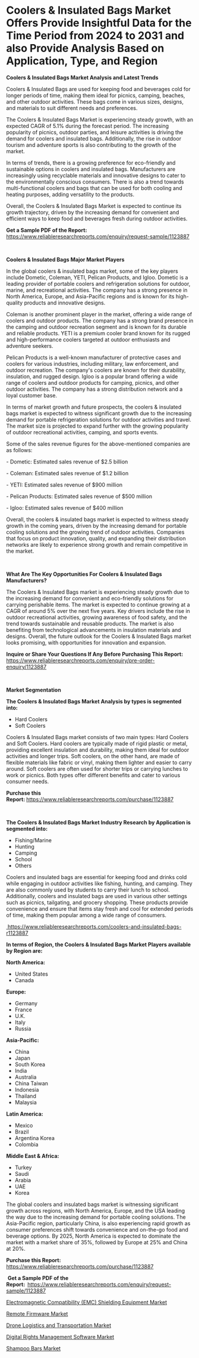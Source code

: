 <p><h1>Coolers & Insulated Bags Market Offers Provide Insightful Data for the Time Period from 2024 to 2031 and also Provide Analysis Based on Application, Type, and Region</h1></p><p><strong>Coolers & Insulated Bags Market Analysis and Latest Trends</strong></p>
<p><p>Coolers & Insulated Bags are used for keeping food and beverages cold for longer periods of time, making them ideal for picnics, camping, beaches, and other outdoor activities. These bags come in various sizes, designs, and materials to suit different needs and preferences.</p><p>The Coolers & Insulated Bags Market is experiencing steady growth, with an expected CAGR of 5.1% during the forecast period. The increasing popularity of picnics, outdoor parties, and leisure activities is driving the demand for coolers and insulated bags. Additionally, the rise in outdoor tourism and adventure sports is also contributing to the growth of the market.</p><p>In terms of trends, there is a growing preference for eco-friendly and sustainable options in coolers and insulated bags. Manufacturers are increasingly using recyclable materials and innovative designs to cater to the environmentally conscious consumers. There is also a trend towards multi-functional coolers and bags that can be used for both cooling and heating purposes, adding versatility to the products.</p><p>Overall, the Coolers & Insulated Bags Market is expected to continue its growth trajectory, driven by the increasing demand for convenient and efficient ways to keep food and beverages fresh during outdoor activities.</p></p>
<p><strong>Get a Sample PDF of the Report:&nbsp;</strong> <a href="https://www.reliableresearchreports.com/enquiry/request-sample/1123887">https://www.reliableresearchreports.com/enquiry/request-sample/1123887</a></p>
<p>&nbsp;</p>
<p><strong>Coolers & Insulated Bags Major Market Players</strong></p>
<p><p>In the global coolers & insulated bags market, some of the key players include Dometic, Coleman, YETI, Pelican Products, and Igloo. Dometic is a leading provider of portable coolers and refrigeration solutions for outdoor, marine, and recreational activities. The company has a strong presence in North America, Europe, and Asia-Pacific regions and is known for its high-quality products and innovative designs.</p><p>Coleman is another prominent player in the market, offering a wide range of coolers and outdoor products. The company has a strong brand presence in the camping and outdoor recreation segment and is known for its durable and reliable products. YETI is a premium cooler brand known for its rugged and high-performance coolers targeted at outdoor enthusiasts and adventure seekers.</p><p>Pelican Products is a well-known manufacturer of protective cases and coolers for various industries, including military, law enforcement, and outdoor recreation. The company's coolers are known for their durability, insulation, and rugged design. Igloo is a popular brand offering a wide range of coolers and outdoor products for camping, picnics, and other outdoor activities. The company has a strong distribution network and a loyal customer base.</p><p>In terms of market growth and future prospects, the coolers & insulated bags market is expected to witness significant growth due to the increasing demand for portable refrigeration solutions for outdoor activities and travel. The market size is projected to expand further with the growing popularity of outdoor recreational activities, camping, and sports events.</p><p>Some of the sales revenue figures for the above-mentioned companies are as follows:</p><p>- Dometic: Estimated sales revenue of $2.5 billion</p><p>- Coleman: Estimated sales revenue of $1.2 billion</p><p>- YETI: Estimated sales revenue of $900 million</p><p>- Pelican Products: Estimated sales revenue of $500 million</p><p>- Igloo: Estimated sales revenue of $400 million</p><p>Overall, the coolers & insulated bags market is expected to witness steady growth in the coming years, driven by the increasing demand for portable cooling solutions and the growing trend of outdoor activities. Companies that focus on product innovation, quality, and expanding their distribution networks are likely to experience strong growth and remain competitive in the market.</p></p>
<p>&nbsp;</p>
<p><strong>What Are The Key Opportunities For Coolers & Insulated Bags Manufacturers?</strong></p>
<p><p>The Coolers & Insulated Bags market is experiencing steady growth due to the increasing demand for convenient and eco-friendly solutions for carrying perishable items. The market is expected to continue growing at a CAGR of around 5% over the next five years. Key drivers include the rise in outdoor recreational activities, growing awareness of food safety, and the trend towards sustainable and reusable products. The market is also benefiting from technological advancements in insulation materials and designs. Overall, the future outlook for the Coolers & Insulated Bags market looks promising, with opportunities for innovation and expansion.</p></p>
<p><strong>Inquire or Share Your Questions If Any Before Purchasing This Report:</strong> <a href="https://www.reliableresearchreports.com/enquiry/pre-order-enquiry/1123887">https://www.reliableresearchreports.com/enquiry/pre-order-enquiry/1123887</a></p>
<p>&nbsp;</p>
<p><strong>Market Segmentation</strong></p>
<p><strong>The Coolers & Insulated Bags Market Analysis by types is segmented into:</strong></p>
<p><ul><li>Hard Coolers</li><li>Soft Coolers</li></ul></p>
<p><p>Coolers & Insulated Bags market consists of two main types: Hard Coolers and Soft Coolers. Hard coolers are typically made of rigid plastic or metal, providing excellent insulation and durability, making them ideal for outdoor activities and longer trips. Soft coolers, on the other hand, are made of flexible materials like fabric or vinyl, making them lighter and easier to carry around. Soft coolers are often used for shorter trips or carrying lunches to work or picnics. Both types offer different benefits and cater to various consumer needs.</p></p>
<p><strong>Purchase this Report:&nbsp;</strong><a href="https://www.reliableresearchreports.com/purchase/1123887">https://www.reliableresearchreports.com/purchase/1123887</a></p>
<p>&nbsp;</p>
<p><strong>The Coolers & Insulated Bags Market Industry Research by Application is segmented into:</strong></p>
<p><ul><li>Fishing/Marine</li><li>Hunting</li><li>Camping</li><li>School</li><li>Others</li></ul></p>
<p><p>Coolers and insulated bags are essential for keeping food and drinks cold while engaging in outdoor activities like fishing, hunting, and camping. They are also commonly used by students to carry their lunch to school. Additionally, coolers and insulated bags are used in various other settings such as picnics, tailgating, and grocery shopping. These products provide convenience and ensure that items stay fresh and cool for extended periods of time, making them popular among a wide range of consumers.</p></p>
<p><a href="https://www.reliableresearchreports.com/coolers-and-insulated-bags-r1123887">&nbsp;https://www.reliableresearchreports.com/coolers-and-insulated-bags-r1123887</a></p>
<p><strong>In terms of Region, the Coolers & Insulated Bags Market Players available by Region are:</strong></p>
<p>
    <p> <strong> North America: </strong>
        <ul>
            <li>United States</li>
            <li>Canada</li>
        </ul>
        </p> 
    <p> <strong> Europe: </strong>
        <ul>
            <li>Germany</li>
            <li>France</li>
            <li>U.K.</li>
            <li>Italy</li>
            <li>Russia</li>
        </ul>
        </p> 
    <p> <strong> Asia-Pacific: </strong>
        <ul>
            <li>China</li>
            <li>Japan</li>
            <li>South Korea</li>
            <li>India</li>
            <li>Australia</li>
            <li>China Taiwan</li>
            <li>Indonesia</li>
            <li>Thailand</li>
            <li>Malaysia</li>
        </ul>
        </p> 
    <p> <strong> Latin America: </strong>
        <ul>
            <li>Mexico</li>
            <li>Brazil</li>
            <li>Argentina Korea</li>
            <li>Colombia</li>
        </ul>
        </p> 
    <p> <strong> Middle East & Africa: </strong>
        <ul>
            <li>Turkey</li>
            <li>Saudi</li>
            <li>Arabia</li>
            <li>UAE</li>
            <li>Korea</li>
        </ul>
    </p>
    </p>
<p><p>The global coolers and insulated bags market is witnessing significant growth across regions, with North America, Europe, and the USA leading the way due to the increasing demand for portable cooling solutions. The Asia-Pacific region, particularly China, is also experiencing rapid growth as consumer preferences shift towards convenience and on-the-go food and beverage options. By 2025, North America is expected to dominate the market with a market share of 35%, followed by Europe at 25% and China at 20%.</p></p>
<p><strong>Purchase this Report: </strong><a href="https://www.reliableresearchreports.com/purchase/1123887">https://www.reliableresearchreports.com/purchase/1123887</a></p>
<p>&nbsp;<strong>Get a Sample PDF of the Report:&nbsp;&nbsp;</strong><a href="https://www.reliableresearchreports.com/enquiry/request-sample/1123887">https://www.reliableresearchreports.com/enquiry/request-sample/1123887</a></p>
<p><strong></strong></p>
<p><p><a href="https://github.com/colme52/Market-Research-Report-List-1/blob/main/electromagnetic-compatibility-emc-shielding-equipment-market.md">Electromagnetic Compatibility (EMC) Shielding Equipment Market</a></p><p><a href="https://github.com/traceygray97887/Market-Research-Report-List-1/blob/main/remote-firmware-market.md">Remote Firmware Market</a></p><p><a href="https://www.linkedin.com/pulse/global-drone-logistics-transportation-market-trends-insights-mytic">Drone Logistics and Transportation Market</a></p><p><a href="https://www.linkedin.com/pulse/insights-digital-rights-management-software-market-wrwic">Digital Rights Management Software Market</a></p><p><a href="https://issuu.com/reportprime-2/docs/shampoo-bars-market-size-2030.pptx">Shampoo Bars Market</a></p></p>